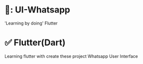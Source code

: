# 📍: UI-Whatsapp
'Learning by doing' Flutter

# ✅ Flutter(Dart)
Learning flutter with create these project Whatsapp User Interface
